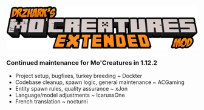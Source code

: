 ![DrZhark's Mo'Creatures Extended](logo_ext_small.png)

### Continued maintenance for Mo'Creatures in 1.12.2

* Project setup, bugfixes, turkey breeding ~ Dockter
* Codebase cleanup, spawn logic, general maintenance ~ ACGaming
* Entity spawn rules, quality assurance ~ xJon
* Language/model adjustments ~ IcarussOne
* French translation ~ nocturni